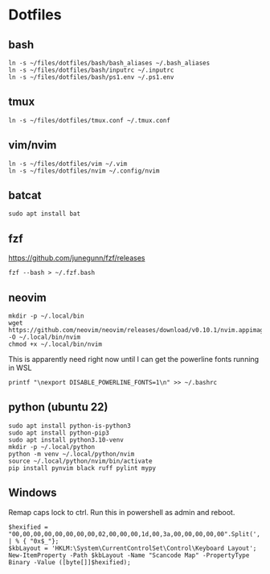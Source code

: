 # Dotfiles

## bash

```
ln -s ~/files/dotfiles/bash/bash_aliases ~/.bash_aliases
ln -s ~/files/dotfiles/bash/inputrc ~/.inputrc
ln -s ~/files/dotfiles/bash/ps1.env ~/.ps1.env
```

## tmux

```
ln -s ~/files/dotfiles/tmux.conf ~/.tmux.conf
```

## vim/nvim

```
ln -s ~/files/dotfiles/vim ~/.vim
ln -s ~/files/dotfiles/nvim ~/.config/nvim
```

## batcat

```
sudo apt install bat
```

## fzf
https://github.com/junegunn/fzf/releases

```
fzf --bash > ~/.fzf.bash
```

## neovim


```
mkdir -p ~/.local/bin
wget https://github.com/neovim/neovim/releases/download/v0.10.1/nvim.appimage -O ~/.local/bin/nvim
chmod +x ~/.local/bin/nvim
```

This is apparently need right now until I can get the powerline fonts running
in WSL

```
printf "\nexport DISABLE_POWERLINE_FONTS=1\n" >> ~/.bashrc
```


## python (ubuntu 22)

```
sudo apt install python-is-python3
sudo apt install python-pip3
sudo apt install python3.10-venv
mkdir -p ~/.local/python
python -m venv ~/.local/python/nvim
source ~/.local/python/nvim/bin/activate
pip install pynvim black ruff pylint mypy
```

## Windows

Remap caps lock to ctrl.  Run this in powershell as admin and reboot.

```
$hexified = "00,00,00,00,00,00,00,00,02,00,00,00,1d,00,3a,00,00,00,00,00".Split(',') | % { "0x$_"};
$kbLayout = 'HKLM:\System\CurrentControlSet\Control\Keyboard Layout';
New-ItemProperty -Path $kbLayout -Name "Scancode Map" -PropertyType Binary -Value ([byte[]]$hexified);
```

